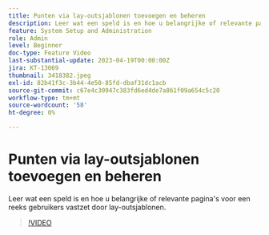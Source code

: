 ```yaml
---
title: Punten via lay-outsjablonen toevoegen en beheren
description: Leer wat een speld is en hoe u belangrijke of relevante pagina's voor een reeks gebruikers vastzet door lay-outsjablonen.
feature: System Setup and Administration
role: Admin
level: Beginner
doc-type: Feature Video
last-substantial-update: 2023-04-19T00:00:00Z
jira: KT-13069
thumbnail: 3418382.jpeg
exl-id: 82b41f3c-3b44-4e50-85fd-dbaf31dc1acb
source-git-commit: c67e4c30947c383fd6ed4de7a861f09a654c5c20
workflow-type: tm+mt
source-wordcount: '58'
ht-degree: 0%

---
```


# Punten via lay-outsjablonen toevoegen en beheren

Leer wat een speld is en hoe u belangrijke of relevante pagina&#39;s voor een reeks gebruikers vastzet door lay-outsjablonen.

>[!VIDEO](https://video.tv.adobe.com/v/3418382/?quality=12&learn=on)

